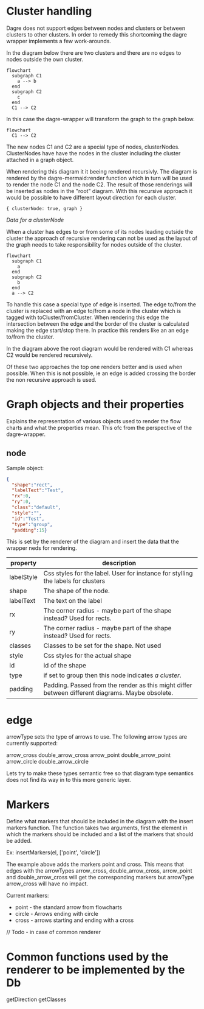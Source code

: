 # Cluster handling

Dagre does not support edges between nodes and clusters or between clusters to other clusters. In order to remedy this shortcoming the dagre wrapper implements a few work-arounds.

In the diagram below there are two clusters and there are no edges to nodes outside the own cluster.

```mermaid
flowchart
  subgraph C1
    a --> b
  end
  subgraph C2
    c
  end
  C1 --> C2
```

In this case the dagre-wrapper will transform the graph to the graph below.
```mermaid
flowchart
  C1 --> C2
```

The new nodes C1 and C2 are a special type of nodes, clusterNodes. ClusterNodes have have the nodes in the cluster including the cluster attached in a graph object.

When rendering this diagram it it beeing rendered recursivly. The diagram is rendered by the dagre-mermaid:render function which in turn will be used to render the node C1 and the node C2. The result of those renderings will be inserted as nodes in the "root" diagram. With this recursive approach it would be possible to have different layout direction for each cluster.

```
{ clusterNode: true, graph }
```
*Data for a clusterNode*

When a cluster has edges to or from some of its nodes leading outside the cluster the approach of recursive rendering can not be used as the layout of the graph needs to take responsibility for nodes outside of the cluster.

```mermaid
flowchart
  subgraph C1
    a
  end
  subgraph C2
    b
  end
  a --> C2
```

To handle this case a special type of edge is inserted. The edge to/from the cluster is replaced with an edge to/from a node in the cluster which is tagged with toCluster/fromCluster. When rendering this edge the intersection between the edge and the border of the cluster is calculated making the edge start/stop there. In practice this renders like an an edge to/from the cluster.

In the diagram above the root diagram would be rendered with C1 whereas C2 would be rendered recursively.

Of these two approaches the top one renders better and is used when possible. When this is not possible, ie an edge is added crossing the border the non recursive approach is used.


# Graph objects and their properties

Explains the representation of various objects used to render the flow charts and what the properties mean. This ofc from the perspective of the dagre-wrapper.

## node

Sample object:
```json
{
  "shape":"rect",
  "labelText":"Test",
  "rx":0,
  "ry":0,
  "class":"default",
  "style":"",
  "id":"Test",
  "type":"group",
  "padding":15}
```

This is set by the renderer of the diagram and insert the data that the wrapper neds for rendering.

|  property  |                                                 description                                                 |
| ---------- | ----------------------------------------------------------------------------------------------------------- |
| labelStyle | Css styles for the label. User for instance for stylling the labels for clusters                            |
| shape      | The shape of the node.                                                                                      |
| labelText  | The text on the label                                                                                       |
| rx         | The corner radius - maybe part of the shape instead? Used for rects.                                        |
| ry         | The corner radius - maybe part of the shape instead? Used for rects.                                        |
| classes    | Classes to be set for the shape. Not used                                                                   |
| style      | Css styles for the actual shape                                                                             |
| id         | id of the shape                                                                                             |
| type       | if set to group then this node indicates *a cluster*.                                                       |
| padding    | Padding. Passed from the render as this might differ between different diagrams. Maybe obsolete.            |


# edge

arrowType sets the type of arrows to use. The following arrow types are currently supported:

arrow_cross
double_arrow_cross
arrow_point
double_arrow_point
arrow_circle
double_arrow_circle

Lets try to make these types semantic free so that diagram type semantics does not find its way in to this more generic layer.


# Markers

Define what markers that should be included in the diagram with the insert markers function. The function takes two arguments, first the element in which the markers should be included and a list of the markers that should be added.

Ex:
insertMarkers(el, ['point', 'circle'])

The example above adds the markers point and cross. This means that edges with the arrowTypes arrow_cross, double_arrow_cross, arrow_point and double_arrow_cross will get the corresponding markers but arrowType arrow_cross will have no impact.

Current markers:
* point - the standard arrow from flowcharts
* circle - Arrows ending with circle
* cross - arrows starting and ending with a cross


// Todo - in case of common renderer
# Common functions used by the renderer to be implemented by the Db

getDirection
getClasses